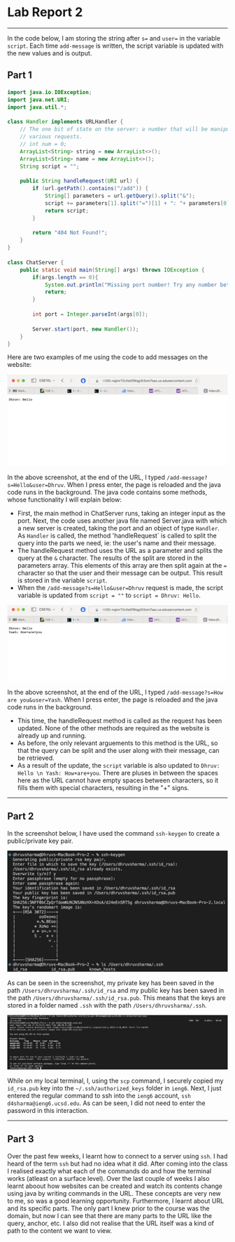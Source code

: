 # Lab Report 2
***
In the code below, I am storing the string after `s=` and `user=` in the variable `script`. Each time `add-message` is written, the script variable is updated with the new values and is output. 
## Part 1
```java
import java.io.IOException;
import java.net.URI;
import java.util.*;

class Handler implements URLHandler {
    // The one bit of state on the server: a number that will be manipulated by
    // various requests.
    // int num = 0;
    ArrayList<String> string = new ArrayList<>();
    ArrayList<String> name = new ArrayList<>();
    String script = "";

    public String handleRequest(URI url) {
        if (url.getPath().contains("/add")) {
            String[] parameters = url.getQuery().split("&");
            script += parameters[1].split("=")[1] + ": "+ parameters[0].split("=")[1] + '\n';
            return script;
        }
    
        return "404 Not Found!";
    }
}

class ChatServer {
    public static void main(String[] args) throws IOException {
        if(args.length == 0){
            System.out.println("Missing port number! Try any number between 1024 to 49151");
            return;
        }

        int port = Integer.parseInt(args[0]);

        Server.start(port, new Handler());
    }
}
```

Here are two examples of me using the code to add messages on the website:

![Image](SS3.png)

In the above screenshot, at the end of the URL, I typed `/add-message?s=Hello&user=Dhruv`. When I press enter, the page is reloaded and the java code runs in the background. The java code contains some methods, whose functionality I will explain below: 

* First, the main method in ChatServer runs, taking an integer input as the port. Next, the code uses another java file named Server.java with which a new server is created, taking the port and an object of type `Handler`. As `Handler` is called, the method 'handleRequest` is called to split the query into the parts we need, ie: the user's name and their message.
* The handleRequest method uses the URL as a parameter and splits the query at the `&` character. The results of the split are stored in the parameters array. This elements of this array are then split again at the `=` character so that the user and their message can be output. This result is stored in the variable `script`.
* When the `/add-message?s=Hello&user=Dhruv` request is made, the script variable is updated from `script = ""` to `script = Dhruv: Hello`.

![Image](SS4.png)

In the above screenshot, at the end of the URL, I typed  `/add-message?s=How are you&user=Yash`. When I press enter, the page is reloaded and the java code runs in the background. 

* This time, the handleRequest method is called as the request has been updated. None of the other methods are required as the website is already up and running.
* As before, the only relevant arguements to this method is the URL, so that the query can be split and the user along with their message, can be retrieved.
* As a result of the update, the `script` variable is also updated to `Dhruv: Hello \n Yash: How+are+you`. There are pluses in between the spaces here as the URL cannot have empty spaces between characters, so it fills them with special characters, resulting in the "+" signs.

***
## Part 2
In the screenshot below, I have used the command `ssh-keygen` to create a public/private key pair. 

![Image](SS1.png)

As can be seen in the screenshot, my private key has been saved in the path `/Users/dhruvsharma/.ssh/id_rsa` and my public key has been saved in the path `/Users/dhruvsharma/.ssh/id_rsa.pub`. This means that the keys are stored in a folder named `.ssh` with the path `/Users/dhruvsharma/.ssh`.

![Image](SS2.png)

While on my local terminal, I, using the `scp` command, I securely copied my `id_rsa.pub` key into the `~/.ssh/authorized_keys` folder in `ieng6`. Next, I just entered the regular command to ssh into the `ieng6` account, `ssh d4sharma@ieng6.ucsd.edu`. As can be seen, I did not need to enter the password in this interaction. 
***
## Part 3
Over the past few weeks, I learnt how to connect to a server using `ssh`. I had heard of the term `ssh` but had no idea what it did. After coming into the class I realised exactly what each of the commands do and how the terminal works (atleast on a surface level). Over the last couple of weeks I also learnt aboout how websites can be created and watch its contents change using java by writing commands in the URL. These concepts are very new to me, so was a good learning opportunity. Furthermore, I learnt about URL and its specific parts. The only part I knew prior to the course was the domain, but now I can see that there are many parts to the URL like the query, anchor, etc. I also did not realise that the URL itself was a kind of path to the content we want to view.
